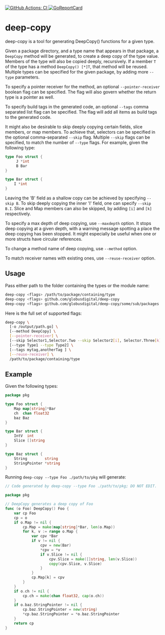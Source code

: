 <a href="https://github.com/globusdigital/deep-copy/actions?query=workflow%3ACI">
    <img src="https://github.com/globusdigital/deep-copy/workflows/CI/badge.svg" alt="GitHub Actions: CI">
</a>
<a href="https://goreportcard.com/report/github.com/globusdigital/deep-copy">
    <img src="https://goreportcard.com/badge/github.com/globusdigital/deep-copy" alt="GoReportCard">
</a>

# deep-copy

deep-copy is a tool for generating DeepCopy() functions for a given type.

Given a package directory, and a type name that appears in that package, a
`DeepCopy` method will be generated, to create a deep copy of the type value.
Members of the type will also be copied deeply, recursively. If a member `T` of
the type has a method `DeepCopy() [*]T`, that method will be reused. Multiple
types can be specified for the given package, by adding more `--type`
parameters.

To specify a pointer receiver for the method, an optional `--pointer-receiver`
boolean flag can be specified. The flag will also govern whether the return
type is a pointer as well.

To specify build tags in the generated code, an optional `--tags` comma separated
list flag can be specified. The flag will add all items as build tags to the
generated code.

It might also be desirable to skip deeply copying certain fields, slice
members, or map members. To achieve that, selectors can be specified in the
optional comma-separated `--skip` flag. Multiple `--skip` flags can be
specified, to match the number of `--type` flags. For example, given the
following type:

```go
type Foo struct {
     J *int
     B Bar
}

type Bar struct {
    I *int
}
```

Leaving the 'B' field as a shallow copy can be achieved by specifying `--skip
B`. To skip deeply copying the inner 'I' field, one can specify `--skip B.I`.
Slice and Map members can also be skipped, by adding `[i]` and `[k]`
respectively.

To specify a max depth of deep copying, use `--maxdepth` option. It stops
deep copying at a given depth, with a warning message spotting a place
the deep copying has been stopped. It might especially be useful when
one or more structs have circular references.

To change a method name of deep copying, use `--method` option.

To match receiver names with existing ones, use `--reuse-receiver` option.

## Usage

Pass either path to the folder containing the types or the module name:

```bash
deep-copy <flags> /path/to/package/containing/type
deep-copy <flags> github.com/globusdigital/deep-copy
deep-copy <flags> github.com/globusdigital/deep-copy/some/sub/packages
```
Here is the full set of supported flags:

```bash
deep-copy \
  [-o /output/path.go] \
  [--method DeepCopy] \
  [--pointer-receiver] \
  [--skip Selector1,Selector.Two --skip Selector2[i], Selector.Three[k]] \
  [--type Type1 --type Type2] \
  [--tags mytag,anotherTag ] \
  [--reuse-receiver] \
  /path/to/package/containing/type
```

## Example

Given the following types:

```go
package pkg

type Foo struct {
	Map map[string]*Bar
	ch  chan float32
	baz Baz
}

type Bar struct {
	IntV  int
	Slice []string
}

type Baz struct {
	String        string
	StringPointer *string
}
```

Running `deep-copy --type Foo ./path/to/pkg` will generate:

```go
// Code generated by deep-copy --type Foo ./path/to/pkg; DO NOT EDIT.

package pkg

// DeepCopy generates a deep copy of Foo
func (o Foo) DeepCopy() Foo {
	var cp Foo
	cp = o
	if o.Map != nil {
		cp.Map = make(map[string]*Bar, len(o.Map))
		for k, v := range o.Map {
			var cpv *Bar
			if v != nil {
				cpv = new(Bar)
				*cpv = *v
				if v.Slice != nil {
					cpv.Slice = make([]string, len(v.Slice))
					copy(cpv.Slice, v.Slice)
				}
			}
			cp.Map[k] = cpv
		}
	}
	if o.ch != nil {
		cp.ch = make(chan float32, cap(o.ch))
	}
	if o.baz.StringPointer != nil {
		cp.baz.StringPointer = new(string)
		*cp.baz.StringPointer = *o.baz.StringPointer
	}
	return cp
}
```
